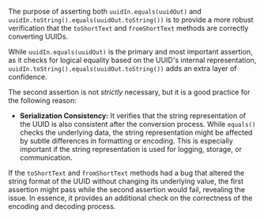 The purpose of asserting both `uuidIn.equals(uuidOut)` and `uuidIn.toString().equals(uuidOut.toString())` is to provide a more robust verification that the `toShortText` and `fromShortText` methods are correctly converting UUIDs.

While `uuidIn.equals(uuidOut)` is the primary and most important assertion, as it checks for logical equality based on the UUID's internal representation, `uuidIn.toString().equals(uuidOut.toString())` adds an extra layer of confidence.

The second assertion is not *strictly* necessary, but it is a good practice for the following reason:

*   **Serialization Consistency:** It verifies that the string representation of the UUID is also consistent after the conversion process. While `equals()` checks the underlying data, the string representation might be affected by subtle differences in formatting or encoding. This is especially important if the string representation is used for logging, storage, or communication.

If the `toShortText` and `fromShortText` methods had a bug that altered the string format of the UUID without changing its underlying value, the first assertion might pass while the second assertion would fail, revealing the issue. In essence, it provides an additional check on the correctness of the encoding and decoding process.